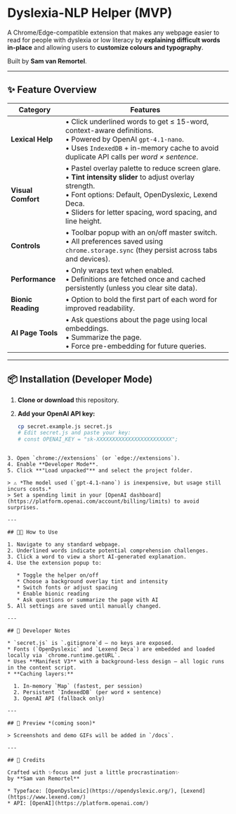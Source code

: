 # Dyslexia-NLP Helper (MVP)

A Chrome/Edge-compatible extension that makes any webpage easier to read for
people with dyslexia or low literacy by **explaining difficult words in-place**
and allowing users to **customize colours and typography**.

Built by **Sam van Remortel**.

---

## ✨ Feature Overview

| Category          | Features |
|------------------|----------|
| **Lexical Help** | • Click underlined words to get ≤ 15-word, context-aware definitions.<br>• Powered by OpenAI `gpt-4.1-nano`.<br>• Uses `IndexedDB` + in-memory cache to avoid duplicate API calls per *word × sentence*. |
| **Visual Comfort** | • Pastel overlay palette to reduce screen glare.<br>• **Tint intensity slider** to adjust overlay strength.<br>• Font options: Default, OpenDyslexic, Lexend Deca.<br>• Sliders for letter spacing, word spacing, and line height. |
| **Controls** | • Toolbar popup with an on/off master switch.<br>• All preferences saved using `chrome.storage.sync` (they persist across tabs and devices). |
| **Performance** | • Only wraps text when enabled.<br>• Definitions are fetched once and cached persistently (unless you clear site data). |
| **Bionic Reading** | • Option to bold the first part of each word for improved readability. |
| **AI Page Tools** | • Ask questions about the page using local embeddings.<br>• Summarize the page.<br>• Force pre-embedding for future queries. |

---

## 📦 Installation (Developer Mode)

1. **Clone or download** this repository.
2. **Add your OpenAI API key:**

   ```bash
   cp secret.example.js secret.js
   # Edit secret.js and paste your key:
   # const OPENAI_KEY = "sk-XXXXXXXXXXXXXXXXXXXXXXXX";
````

3. Open `chrome://extensions` (or `edge://extensions`).
4. Enable **Developer Mode**.
5. Click **"Load unpacked"** and select the project folder.

> ⚠️ *The model used (`gpt-4.1-nano`) is inexpensive, but usage still incurs costs.*
> Set a spending limit in your [OpenAI dashboard](https://platform.openai.com/account/billing/limits) to avoid surprises.

---

## 🧑‍🏫 How to Use

1. Navigate to any standard webpage.
2. Underlined words indicate potential comprehension challenges.
3. Click a word to view a short AI-generated explanation.
4. Use the extension popup to:

   * Toggle the helper on/off
   * Choose a background overlay tint and intensity
   * Switch fonts or adjust spacing
   * Enable bionic reading
   * Ask questions or summarize the page with AI
5. All settings are saved until manually changed.

---

## 🔧 Developer Notes

* `secret.js` is `.gitignore`d — no keys are exposed.
* Fonts (`OpenDyslexic` and `Lexend Deca`) are embedded and loaded locally via `chrome.runtime.getURL`.
* Uses **Manifest V3** with a background-less design — all logic runs in the content script.
* **Caching layers:**

  1. In-memory `Map` (fastest, per session)
  2. Persistent `IndexedDB` (per word × sentence)
  3. OpenAI API (fallback only)

---

## 📸 Preview *(coming soon)*

> Screenshots and demo GIFs will be added in `/docs`.

---

## 🙏 Credits

Crafted with ✨focus and just a little procrastination✨
by **Sam van Remortel**

* Typeface: [OpenDyslexic](https://opendyslexic.org/), [Lexend](https://www.lexend.com/)
* API: [OpenAI](https://platform.openai.com/)

